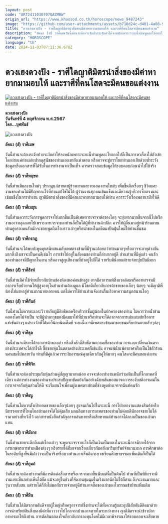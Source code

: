 ```yaml
---
layout: post
code: "ART2411030707QAZMBW"
origin_url: "https://www.khaosod.co.th/horoscope/news_9487243"
image: "https://github.com/user-attachments/assets/b710d24c-d401-4a08-93af-ee37011cb82a"
title: "ดวงเฮงดวงปัง - ราศีใดญาติมิตรนำสิ่งของมีค่าหายากมามอบให้ และราศีที่คนโสดจะมีคนขอแต่งงาน"
description: "ลัคนา (ลั) ราศีเมษวันนี้ท่านจะต้องระงับปากระงับคำให้จงหนักเพราะระยะนี้ท่านพูดอะไรออกไปก็เป็นการหาเรื่องใส่ตัวเข้าโดยง่าย"
category: "HOROSCOPE"
language: "th"
date: 2024-11-03T07:11:36.678Z
---
```


# ดวงเฮงดวงปัง - ราศีใดญาติมิตรนำสิ่งของมีค่าหายากมามอบให้ และราศีที่คนโสดจะมีคนขอแต่งงาน

[![ดวงเฮงดวงปัง - ราศีใดญาติมิตรนำสิ่งของมีค่าหายากมามอบให้ และราศีที่คนโสดจะมีคนขอแต่งงาน](https://www.khaosod.co.th/wpapp/uploads/2024/11/02-วันจันทร์.jpg "ดวงเฮงดวงปัง - ราศีใดญาติมิตรนำสิ่งของมีค่าหายากมามอบให้ และราศีที่คนโสดจะมีคนขอแต่งงาน")](https://www.khaosod.co.th/wpapp/uploads/2024/11/02-วันจันทร์.jpg)

**ดวงเฮงดวงปัง**  
**วันจันทร์ที่ 4 พฤศจิกายน พ.ศ.2567**  
**โดย…บุศพันธ์**

![ดวงเฮงดวงปัง](https://www.khaosod.co.th/wpapp/uploads/2024/11/02-วันจันทร์ตามวัน-300x300.jpg)

**ลัคนา** **(****ลั****)** **ราศีเมษ**

วันนี้ท่านจะต้องระงับปากระงับคำให้จงหนักเพราะระยะนี้ท่านพูดอะไรออกไปก็เป็นการหาเรื่องใส่ตัวเข้าโดยง่ายแค่ท่านเอ่ยปากดุสุนัขของท่านเองเขายังเห่าตอบ หรืออาจจะขู่กรรโชกท่านเอาเสียด้วยซ้ำระวังข้อมูลหรือเอกสารที่ได้รับในการทำงานจะเป็นเท็จ ควรตรวจสอบข้อมูลให้รอบคอบก่อนนำไปใช้จริง

**ลัคนา** **(****ลั****)** **ราศีพฤษภ**

วันนี้ท่านมีผลงานใหม่ๆ ปรากฏแก่สายตาผู้ร่วมงานและจะแสดงงานใหม่ๆ เพิ่มขึ้นอีกเรื่อยๆ ชีวิตและงานของท่านไม่มีปัญหาอะไรที่ท่านแก้ไขไม่ได้ ผู้ร่วมงานทุกคนเข้มแข็งและมีความรู้บริวารซื่อตรงและเข้มแข็งในการทำงาน ญาติมิตรนำสิ่งของที่มีค่าและหายากมามอบให้ท่าน ควรระวังเรื่องพลานามัยให้ดี

**ลัคนา** **(****ลั****)** **ราศีเมถุน**

วันนี้ท่านควรระวังการพูดการจาให้มากขึ้นเป็นพิเศษการเจรจาต่อรองใดๆ จะยุ่งยากมากขึ้นจากนี้ไปหรืองานอาจหลุดลอยไปเพราะการเจรจาของท่านก็เป็นได้ผู้ที่ทำงานค้าปลีก ควรให้ผู้อื่นมาอยู่หน้าร้านแทนท่านคู่ครองคนรักมักจะชอบพูดถึงเรื่องราวเก่าๆหรือนำของในอดีตมาปัดฝุ่นใหม่ให้ท่านชื่นชม

**ลัคนา** **(****ลั****)** **ราศีกรกฎ**

วันนี้ท่านจะได้พบปะพูดคุยสนิทสนมกับเพศตรงข้ามที่มีฐานะด้อยกว่าท่านมากๆหรืออาจจะอายุต่างกันมากซึ่งถึงเขาจะเป็นคนดีเช่นไร การเข้าไปอยู่ในสังคมของท่านก็ลำบากอยู่ดี ส่วนท่านที่มีคู่แล้ว คนรักของท่านอาจมีปัญหาในงาน หรืออาจสูญเสียงานที่ทำอยู่ไปก็ได้ รายรับมีน้อยแต่รายจ่ายปุบปับมีมาก

**ลัคนา** **(****ลั****)** **ราศีสิงห์**

วันนี้ท่านมีค่าใช้จ่ายเกี่ยวกับบ้านช่องห้องหอค่อนข้างสูง อาจมีอาการแพ้สิ่งแวดล้อมหรืออาหารจนมีอาการเจ็บป่วยจนให้ผู้สูงอายุในบ้านท่านต้องดูแล มีโชคดีเกี่ยวกับการค้าขายของเล็กๆ น้อยๆ จะมีญาติพี่น้องไปมาหาสู่ท่านมากมายหลายคน แต่ไม่ควรใช้บ้านท่านจัดงานรื่นเริงหาความสนุกสนานใดๆ

**ลัคนา** **(****ลั****)** **ราศีกันย์**

วันนี้ท่านไม่ควรทะเลาะวิวาทกับผู้มีอิทธิพลหรือบริวารชั้นผู้น้อยในปกครองของท่าน ไม่ควรว่ายน้ำข้ามคลองโดยไม่จำเป็น จะมีผู้นำอาวุธของมีคมมาให้ที่บ้านหรือท่านจะได้ลาภจากการเล่นเกมส์หรือการแข่งขันต่างๆ แต่รางวัลที่ได้มาก็น้อยนิดเต็มที ระยะนี้อาจมีเพศตรงข้ามมาขายขนมจีบท่านแบบลับๆล่อๆ

**ลัคนา** **(****ลั****)** **ราศีตุล**

วันนี้ท่านจะมีรายได้จากการค้าของเก่า หรือสิ่งศักดิ์สิทธิ์ตามความเชื่อของท่าน การแลกเปลี่ยนเงินตราต่างประเทศจะได้กำไรดี ซื้อขายหุ้นในตลาดต่างประเทศก็เช่นกัน อาจแพ้น้ำแพ้อากาศหรือเป็นไข้ตัวร้อนนอนซมไปหลายวัน ท่านที่มีคู่แล้วควรระงับอารมณ์ฉุนเฉียวกับคู่ให้มากๆ คนโสดจะมีคนขอแต่งงาน

**ลัคนา** **(****ลั****)** **ราศีพิจิก**

วันนี้ท่านจะต้องประชุมกับหุ้นส่วนคู่สัญญามากหน่อย อาจจะต้องทำงานหนักร่วมกันเป็นที่โกลาหลที่เดียว แต่การทำงานของท่านจะประสบปัญหาขัดแย้งกันอย่างฉับพลันพอสมวรคววรระงับสติอารมณ์ในการเจรจากับหุ้นส่วนให้ดี จะเริ่มสนใจเพื่อนฝูงเพศตรงข้ามที่ช่างพูดช่างเจรจาฉันท์คนรัก

**ลัคนา** **(****ลั****)** **ราศีธนู**

วันนี้ท่านไม่ควรตั้งเป้ายอดขายของเล็กๆน้อยๆ สูงจนเกินไปในระยะนี้ การไปออกงานแสดงสินค้าหรือนิทรรศการที่ไหนไกลบ้านอาจได้ไม่คุ้มเสีย ผลผลิตทางการเกษตรของท่านไม่ค่อยดีนักอาจขายไม่ได้ราคาอย่างที่หวังไว้ เอกสารหนังสือสำคัญอาจหล่นหายหรือเสียหายแต่ท่านอาจได้ลาภเป็นของเก่ามาแทน

**ลัคนา** **(****ลั****)** **ราศีมังกร**

วันนี้ท่านชอบระลึกถึงแต่เรื่องเก่าๆ จะพูดจะเจรจาอะไรก็เป็นเงินเป็นทองในระยะนี้อาจมีรายได้จากการเกษตรการทำเหมืองต่างๆ หรือรายได้ที่มาจากเรื่องเกี่ยวกับอสังหาริมทรัพย์จำนวนมาก การศึกษาต่อในระดับที่สูงขึ้นมีเค้าว่าจะเป็นจริงหรือบางท่านอาจเริ่มคิดจะบวชเรียนศึกษาธรรมะเพิ่มเติมก็เป็นได้

**ลัคนา** **(****ลั****)** **ราศีกุมภ์**

วันนี้ท่านจะต้องทำงานที่มีการติดต่อสื่อสารหรือเจรจามากขึ้นนับแต่นี้เป็นต้นไป ท่านที่เป็นพิธีกรจะมีงานเยอะขึ้นอย่างเห็นได้ชัด แม้จะอยู่ในช่วงที่จัดงานชุมนุมรื่นเริงมากนักไม่ได้ก็ตาม ถึงจะงานมากและวุ่นวายสับสน แต่รายได้ก็ยังไม่พอกับรายจ่ายอยู่ดีท่านอาจซื้อของเก่าของโบราณเข้าบ้านเพิ่มเติม

**ลัคนา** **(****ลั****)** **ราศีมีน**

วันนี้ท่านได้มิตรภาพอันดีจากผู้ใหญ่หรือครูอาจารย์ซึ่งท่านจะได้ทั้งความรู้และอุปนิสัยอันดีติดมาด้วยการนำทรัพย์สินสิ่งของมีค่าที่แวววาวไปไกลจากบ้านอาจหายในระหว่างทาง ญาติมิตรจะนำข้าวปลาอาหารมาให้ถึงบ้าน การตัดสินตกลงใจเกี่ยวกับการลงทุนโดยไม่มีเวลาพิจารณาให้รอบคอบจะเสียหาย